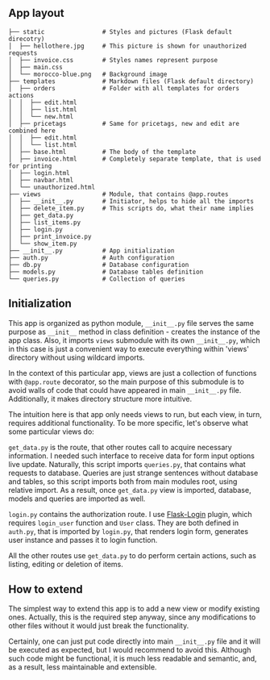 ## App layout
```
├── static                # Styles and pictures (Flask default direcotry)
│  ├── hellothere.jpg     # This picture is shown for unauthorized requests
│  ├── invoice.css        # Styles names represent purpose
│  ├── main.css            
│  └── morocco-blue.png   # Background image
├── templates             # Markdown files (Flask default directory)
│  ├── orders             # Folder with all templates for orders actions
│  │  ├── edit.html
│  │  ├── list.html
│  │  └── new.html
│  ├── pricetags          # Same for pricetags, new and edit are combined here
│  │  ├── edit.html
│  │  └── list.html
│  ├── base.html          # The body of the template
│  ├── invoice.html       # Completely separate template, that is used for printing
│  ├── login.html
│  ├── navbar.html
│  └── unauthorized.html
├── views                 # Module, that contains @app.routes
│  ├── __init__.py        # Initiator, helps to hide all the imports
│  ├── delete_item.py     # This scripts do, what their name implies
│  ├── get_data.py
│  ├── list_items.py
│  ├── login.py
│  ├── print_invoice.py
│  └── show_item.py
├── __init__.py           # App initialization
├── auth.py               # Auth configuration
├── db.py                 # Database configuration
├── models.py             # Database tables definition
└── queries.py            # Collection of queries
```

## Initialization
This app is organized as python module, `__init__.py` file serves the same purpose
as `__init__` method in class definition - creates the instance of the app class.
Also, it imports `views` submodule with its own `__init__.py`, which in this case
is just a convenient way to execute everything within 'views' directory without using
wildcard imports.

In the context of this particular app, views are just a collection of functions 
with `@app.route` decorator, so the main purpose of this submodule is to avoid
walls of code that could have appeared in main `__init__.py` file. Additionally,
it makes directory structure more intuitive.

The intuition here is that app only needs views to run, but each view, in turn,
requires additional functionality. To be more specific, let's observe what some 
particular views do:

`get_data.py` is the route, that other routes call to acquire necessary information.
I needed such interface to receive data for form input options live update.
Naturally, this script imports `queries.py`, that contains what requests to database.
Queries are just strange sentences without database and tables, so 
this script imports both from main modules root, using relative import.
As a result, once `get_data.py` view is imported, database, models and queries 
are imported as well.

`login.py` contains the authorization route. I use [Flask-Login](https://flask-login.readthedocs.io/en/latest/)
plugin, which requires `login_user` function and `User` class. They are both
defined in `auth.py`, that is imported by `login.py`, that renders login form,
generates user instance and passes it to login function.

All the other routes use `get_data.py` to do perform certain actions, such as listing,
editing or deletion of items.

## How to extend
The simplest way to extend this app is to add a new view or modify existing ones.
Actually, this is the required step anyway, since any modifications to other files
without it would just break the functionality.

Certainly, one can just put code directly into main `__init__.py` file and it will
be executed as expected, but I would recommend to avoid this.
Although such code might be functional, it is much less readable and semantic, and,
as a result, less maintainable and extensible.
